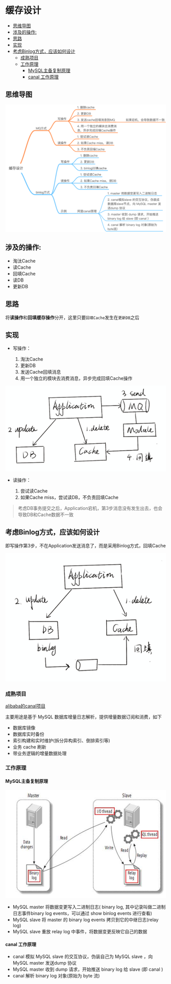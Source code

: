 # 缓存设计
<!-- @import "[TOC]" {cmd="toc" depthFrom=2 depthTo=6 orderedList=false} -->
<!-- code_chunk_output -->

* [思维导图](#思维导图)
* [涉及的操作:](#涉及的操作)
* [思路](#思路)
* [实现](#实现)
* [考虑Binlog方式，应该如何设计](#考虑binlog方式应该如何设计)
	* [成熟项目](#成熟项目)
	* [工作原理](#工作原理)
		* [MySQL主备复制原理](#mysql主备复制原理)
		* [canal 工作原理](#canal-工作原理)

<!-- /code_chunk_output -->
## 思维导图

![](assets/缓存设计.png)

## 涉及的操作:

- 淘汰Cache
- 读Cache
- 回填Cache
- 读DB
- 更新DB

## 思路

将**读操作**和**回填缓存操作**分开，这里只要`回填Cache`发生在`更新DB`之后

## 实现

- 写操作：

  1. 淘汰Cache
  2. 更新DB
  3. 发送Cache回填消息
  4. 用一个独立的模块去消费消息，异步完成回填Cache操作



![image-20191006110925477](assets/image-20191006110925477.png)

- 读操作：

  1. 尝试读Cache
  2. 如果Cache miss，尝试读DB，不负责回填Cache



> 考虑DB事务提交之后，Application宕机，第3步消息没有发生出去，也会导致DB和Cache数据不一致



## 考虑Binlog方式，应该如何设计

即写操作第3步，不在Application发送消息了，而是采用Binlog方式，回填Cache

![image-20191006111431626](assets/image-20191006111431626.png)

### 成熟项目

[alibaba的canal项目](https://github.com/alibaba/canal)

主要用途是基于 MySQL 数据库增量日志解析，提供增量数据订阅和消费，如下

- 数据库镜像
- 数据库实时备份
- 索引构建和实时维护(拆分异构索引、倒排索引等)
- 业务 cache 刷新
- 带业务逻辑的增量数据处理

### 工作原理

#### MySQL主备复制原理

![img](assets/687474703a2f2f646c2e69746579652e636f6d2f75706c6f61642f6174746163686d656e742f303038302f333038362f34363863316131342d653761642d333239302d396433642d3434616335303161373232372e6a7067.jpeg)

- MySQL master 将数据变更写入二进制日志( binary log, 其中记录叫做二进制日志事件binary log events，可以通过 show binlog events 进行查看)
- MySQL slave 将 master 的 binary log events 拷贝到它的中继日志(relay log)
- MySQL slave 重放 relay log 中事件，将数据变更反映它自己的数据

#### canal 工作原理

- canal 模拟 MySQL slave 的交互协议，伪装自己为 MySQL slave ，向 MySQL master 发送dump 协议
- MySQL master 收到 dump 请求，开始推送 binary log 给 slave (即 canal )
- canal 解析 binary log 对象(原始为 byte 流)
